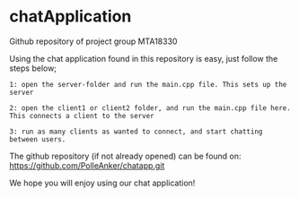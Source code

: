 # chatApplication

Github repository of project group MTA18330

Using the chat application found in this repository is easy, just follow the steps below;

    1: open the server-folder and run the main.cpp file. This sets up the server

    2: open the client1 or client2 folder, and run the main.cpp file here. This connects a client to the server

    3: run as many clients as wanted to connect, and start chatting between users.


The github repository (if not already opened) can be found on:
https://github.com/PolleAnker/chatapp.git
  
We hope you will enjoy using our chat application!
